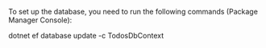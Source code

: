To set up the database, you need to run the following commands (Package Manager Console):
 
 dotnet ef database update -c TodosDbContext
 
